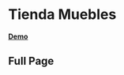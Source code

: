 #   Tienda Muebles

**[Demo](https://mss-tienda-muebles.netlify.app/)**


## Full Page

<p aling="center">
    <img src="preview.png" alt="">
</p>